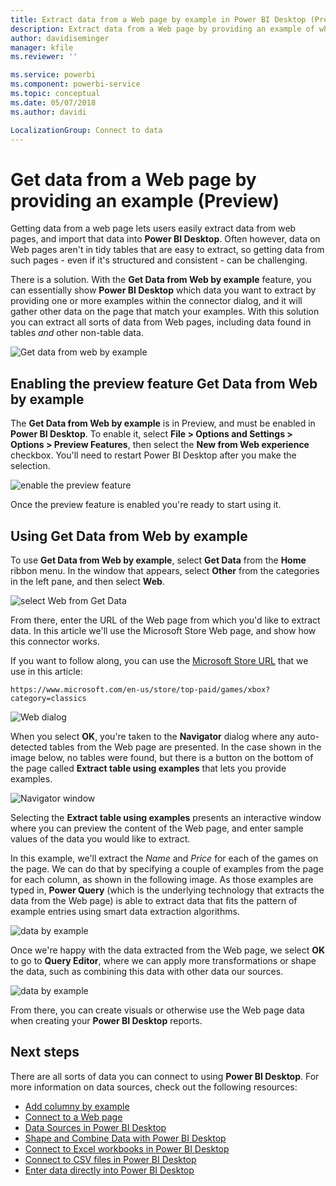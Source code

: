 ```yaml
---
title: Extract data from a Web page by example in Power BI Desktop (Preview)
description: Extract data from a Web page by providing an example of what you want to pull
author: davidiseminger
manager: kfile
ms.reviewer: ''

ms.service: powerbi
ms.component: powerbi-service
ms.topic: conceptual
ms.date: 05/07/2018
ms.author: davidi

LocalizationGroup: Connect to data
---
```

# Get data from a Web page by providing an example (Preview)

Getting data from a web page lets users easily extract data from web pages, and import that data into **Power BI Desktop**. Often however, data on Web pages aren't in tidy tables that are easy to extract, so getting data from such pages - even if it's structured and consistent -  can be challenging. 

There is a solution. With the **Get Data from Web by example** feature, you can essentially show **Power BI Desktop** which data you want to extract by providing one or more examples within the connector dialog, and it will gather other data on the page that match your examples. With this solution you can extract all sorts of data from Web pages, including  data found in tables *and* other non-table data. 

![Get data from web by example](media/desktop-connect-to-web-by-example/web-by-example_01.png)


## Enabling the preview feature Get Data from Web by example

The **Get Data from Web by example** is in Preview, and must be enabled in **Power BI Desktop**. To enable it, select **File > Options and Settings > Options > Preview Features**, then select the **New from Web experience** checkbox. You'll need to restart Power BI Desktop after you make the selection.

![enable the preview feature](media/desktop-connect-to-web-by-example/web-by-example_02.png)

Once the preview feature is enabled you're ready to start using it. 

## Using Get Data from Web by example

To use **Get Data from Web by example**, select **Get Data** from the **Home** ribbon menu. In the window that appears, select **Other** from the categories in the left pane, and then select **Web**.

![select Web from Get Data](media/desktop-connect-to-web-by-example/web-by-example_03.png)

From there, enter the URL of the Web page from which you'd like to extract data. In this article we'll use the Microsoft Store Web page, and show how this connector works. 

If you want to follow along, you can use the [Microsoft Store URL](https://www.microsoft.com/en-us/store/top-paid/games/xbox?category=classics) that we use in this article:

    https://www.microsoft.com/en-us/store/top-paid/games/xbox?category=classics

![Web dialog](media/desktop-connect-to-web-by-example/web-by-example_04.png)

When you select **OK**, you're taken to the **Navigator** dialog where any auto-detected tables from the Web page are presented. In the case shown in the image below, no tables were found, but there is a button on the bottom of the page called **Extract table using examples** that lets you provide examples.


![Navigator window](media/desktop-connect-to-web-by-example/web-by-example_05.png)

Selecting the **Extract table using examples** presents an interactive window where you can preview the content of the Web page, and enter sample values of the data you would like to extract. 

In this example, we'll extract the *Name* and *Price* for each of the games on the page. We can do that by specifying a couple of examples from the page for each column, as shown in the following image. As those examples are typed in, **Power Query** (which is the underlying technology that extracts the data from the Web page) is able to extract data that fits the pattern of example entries using smart data extraction algorithms.

![data by example](media/desktop-connect-to-web-by-example/web-by-example_06.png)

Once we're happy with the data extracted from the Web page, we select **OK** to go to **Query Editor**, where we can apply more transformations or shape the data, such as combining this data with other data our sources.

![data by example](media/desktop-connect-to-web-by-example/web-by-example_07.png)

From there, you can create visuals or otherwise use the Web page data when creating your **Power BI Desktop** reports.


## Next steps
There are all sorts of data you can connect to using **Power BI Desktop**. For more information on data sources, check out the following resources:

* [Add columny by example](desktop-add-column-from-example.md)
* [Connect to a Web page](desktop-connect-to-web.md)
* [Data Sources in Power BI Desktop](desktop-data-sources.md)
* [Shape and Combine Data with Power BI Desktop](desktop-shape-and-combine-data.md)
* [Connect to Excel workbooks in Power BI Desktop](desktop-connect-excel.md)   
* [Connect to CSV files in Power BI Desktop](desktop-connect-csv.md)   
* [Enter data directly into Power BI Desktop](desktop-enter-data-directly-into-desktop.md)   

